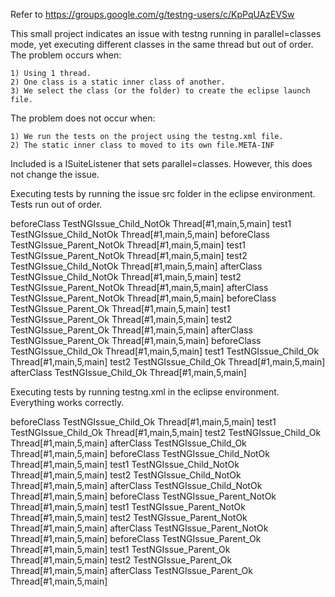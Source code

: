 Refer to https://groups.google.com/g/testng-users/c/KpPqUAzEVSw

This small project indicates an issue with testng running in parallel=classes mode, yet executing different classes in the same
thread but out of order. The problem occurs when:

	1) Using 1 thread.
	2) One class is a static inner class of another.
	3) We select the class (or the folder) to create the eclipse launch file.

The problem does not occur when:

	1) We run the tests on the project using the testng.xml file.
	2) The static inner class to moved to its own file.META-INF
	

Included is a ISuiteListener that sets parallel=classes. However, this does not change the issue.


Executing tests by running the issue src folder in the eclipse environment. Tests run out of order.

beforeClass TestNGIssue_Child_NotOk Thread[#1,main,5,main]
test1 TestNGIssue_Child_NotOk Thread[#1,main,5,main]
beforeClass TestNGIssue_Parent_NotOk Thread[#1,main,5,main]
test1 TestNGIssue_Parent_NotOk Thread[#1,main,5,main]
test2 TestNGIssue_Child_NotOk Thread[#1,main,5,main]
afterClass TestNGIssue_Child_NotOk Thread[#1,main,5,main]
test2 TestNGIssue_Parent_NotOk Thread[#1,main,5,main]
afterClass TestNGIssue_Parent_NotOk Thread[#1,main,5,main]
beforeClass TestNGIssue_Parent_Ok Thread[#1,main,5,main]
test1 TestNGIssue_Parent_Ok Thread[#1,main,5,main]
test2 TestNGIssue_Parent_Ok Thread[#1,main,5,main]
afterClass TestNGIssue_Parent_Ok Thread[#1,main,5,main]
beforeClass TestNGIssue_Child_Ok Thread[#1,main,5,main]
test1 TestNGIssue_Child_Ok Thread[#1,main,5,main]
test2 TestNGIssue_Child_Ok Thread[#1,main,5,main]
afterClass TestNGIssue_Child_Ok Thread[#1,main,5,main]





Executing tests by running testng.xml in the eclipse environment. Everything works correctly.

beforeClass TestNGIssue_Child_Ok Thread[#1,main,5,main]
test1 TestNGIssue_Child_Ok Thread[#1,main,5,main]
test2 TestNGIssue_Child_Ok Thread[#1,main,5,main]
afterClass TestNGIssue_Child_Ok Thread[#1,main,5,main]
beforeClass TestNGIssue_Child_NotOk Thread[#1,main,5,main]
test1 TestNGIssue_Child_NotOk Thread[#1,main,5,main]
test2 TestNGIssue_Child_NotOk Thread[#1,main,5,main]
afterClass TestNGIssue_Child_NotOk Thread[#1,main,5,main]
beforeClass TestNGIssue_Parent_NotOk Thread[#1,main,5,main]
test1 TestNGIssue_Parent_NotOk Thread[#1,main,5,main]
test2 TestNGIssue_Parent_NotOk Thread[#1,main,5,main]
afterClass TestNGIssue_Parent_NotOk Thread[#1,main,5,main]
beforeClass TestNGIssue_Parent_Ok Thread[#1,main,5,main]
test1 TestNGIssue_Parent_Ok Thread[#1,main,5,main]
test2 TestNGIssue_Parent_Ok Thread[#1,main,5,main]
afterClass TestNGIssue_Parent_Ok Thread[#1,main,5,main]